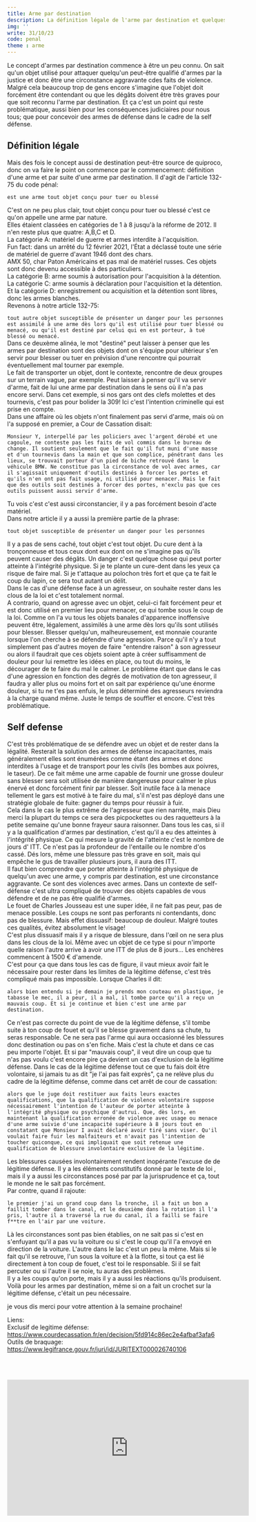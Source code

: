```yaml
---
title: Arme par destination
description: La définition légale de l'arme par destination et quelques mises en situation.
img: ''
write: 31/10/23
code: penal
theme : arme
---
```


Le concept d'armes par destination commence à être  un peu connu. On sait qu'un objet utilisé pour attaquer quelqu'un peut-être qualifié d'armes par la justice et donc être une circonstance aggravante cdes faits de violence.   
Malgré cela beaucoup trop de gens encore s'imagine que l'objet doit forcément être contendant ou que les
dégâts doivent être très graves pour que soit reconnu l'arme par destination. Et ça c'est un point qui reste problématique, aussi bien pour les conséquences judiciaires pour nous tous; que pour concevoir des armes de défense dans le cadre de la self défense.  

## Définition légale

 
Mais des fois le concept aussi de destination peut-être source de quiproco, donc on va faire le point on commence par le commencement: définition d'une arme et par suite d'une arme par destination. Il d'agit de l'article 132-75 du code pénal:   
   
   
```est une arme tout objet conçu pour tuer ou blessé```   
   
C'est on ne peu plus clair, tout objet conçu pour tuer ou blessé c'est ce qu'on appelle une arme par nature.   
Elles étaient classées en catégories de 1 à 8 jusqu'à la réforme de 2012. Il n'en reste plus que quatre: A,B,C et D.   
La catégorie A: matériel de guerre et armes interdite à l'acquisition.   
Fun fact: dans un arrêté du 12 février 2021, l'État a déclassé toute une série de matériel de guerre d'avant 1946 dont des chars.   
AMX 50, char Paton Américains et pas mal de matériel russes. Ces objets sont donc devenu accessible à des particuliers.   
La catégorie B: arme soumis à autorisation pour l'acquisition à la détention.   
La catégorie C: arme soumis à déclaration pour l'acquisition et la détention.   
Et la catégorie D: enregistrement ou acquisition et la détention sont libres, donc les armes blanches.   
Revenons à notre article 132-75:   
   
```tout autre objet susceptible de présenter un danger pour les personnes est assimilé à une arme dès lors qu'il est utilisé pour tuer blessé ou menacé, ou qu'il est destiné par celui qui en est porteur, à tué blessé ou menacé.```   
Dans ce deuxème alinéa, le mot "destiné" peut laisser à penser que les armes par destination sont des objets dont on s'équipe pour ultérieur s'en servir pour blesser ou tuer en prévision d'une rencontre qui pourrait éventuellement mal tourner par exemple.   
Le fait de transporter un objet, dont le contexte, rencontre de deux groupes sur un terrain vague, par exemple. Peut laisser à penser qu'il va servir d'arme, fait de lui une arme par destination dans le sens où il n'a pas encore servi. Dans cet exemple, si nos gars ont des clefs molettes et des tournevis, c'est pas pour bolider la 309! Ici c'est l'intention criminelle qui est prise en
compte.   
Dans une affaire où les objets n'ont finalement pas servi d'arme, mais où on l'a supposé en premier, a Cour de Cassation disait:   
   
```Monsieur Y, interpellé par les policiers avec l'argent dérobé et une cagoule, ne conteste pas les faits de vol commis dans le bureau de change. Il soutient seulement que le fait qu'il fut muni d'une masse et d'un tournevis dans la main et que son complice, pénétrant dans les lieux, se trouvait porteur d'un pied de biche retrouvé dans le véhicule BMW. Ne constitue pas la circonstance de vol avec armes, car il s'agissait uniquement d'outils destinés à forcer les portes et qu'ils n'en ont pas fait usage, ni utilisé pour menacer. Mais le fait que des outils soit destinés à forcer des portes, n'exclu pas que ces outils puissent aussi servir d'arme.```   
   
Tu vois c'est c'est aussi circonstancier, il y a pas forcément besoin d'acte matériel.   
Dans notre article il y a aussi la première partie de la phrase:   
   
```tout objet susceptible de présenter un danger pour les personnes```   
   
Il y a pas de sens caché, tout objet c'est tout objet. Du cure dent à la tronçonneuse et tous ceux dont eux dont on ne s'imagine pas qu'ils peuvent causer des dégâts. Un danger c'est quelque chose qui peut porter atteinte à l'intégrité physique. Si je te
plante un cure-dent dans les yeux ça risque de faire mal.  Si je t'attaque au polochon très fort et que ça te fait le coup du lapin, ce sera tout autant un délit.   
Dans le cas d'une défense face à un agresseur, on souhaite rester dans les clous de la loi et c'est totalement normal.   
A contrario, quand on agresse avec un objet, celui-ci fait forcément peur et est donc utilisé en premier lieu pour menacer, ce qui tombe sous le coup de la loi. Comme on l'a vu tous les objets banales d'apparence inoffensive peuvent être, légalement, assimilés à une arme dès lors qu'ils sont utilisés pour blesser. Blesser quelqu'un, malheureusement, est monnaie courante lorsque l'on cherche à
se défendre d'une agression. Parce qu'il n'y a tout simplement pas d'autres moyen de faire "entendre raison" à son agresseur ou alors il faudrait que ces objets soient apte à créer suffisamment de douleur pour lui remettre les idées en place, ou tout du moins, le décourager de te faire du mal le calmer. Le problème étant que dans le cas d'une agression en fonction des degrés de motivation de ton agresseur, il faudra y aller plus ou moins fort et on sait par expérience qu'une énorme douleur, si tu ne t'es pas enfuis, le plus déterminé des agresseurs reviendra à la charge quand même. Juste le temps de souffler et encore. C'est très problématique.   

   
## Self defense
   
C'est très problématique de se défendre avec un objet et de rester dans la légalité. Resterait la solution des armes de défense incapacitantes, mais généralement elles sont énumérées comme étant des armes et donc interdites à l'usage et de transport pour les civils (les bombes aux poivres, le taseur). De ce fait même une arme capable de fournir une grosse douleur sans blesser sera soit utilisée de manière dangereuse pour calmer le plus énervé et donc forcément finir par blesser. Soit inutile face à la menace tellement le gars est motivé à te faire du mal, s'il n'est pas déployé dans une stratégie globale de fuite: gagner du temps pour réussir à fuir.   
Cela dans le cas le plus extrême de l'agresseur que rien narrête, mais Dieu merci la plupart du temps ce sera des picpockettes ou des raquetteurs à la petite semaine qu'une bonne frayeur saura raisonner. Dans tous les cas, si il y a la qualification d'armes par destination, c'est qu'il a eu des atteintes à l'intégrité physique. Ce qui mesure la gravité de l'atteinte c'est le nombre de jours d' ITT. Ce n'est pas la profondeur de l'entaille ou le nombre d'os cassé. Dés lors, même une blessure pas très grave en soit, mais qui empêche le gus de travailler plusieurs jours, il aura des ITT.   
Il faut bien comprendre que porter atteinte à l'intégrité physique de quelqu'un avec une arme, y compris par destination, est une circonstance aggravante. Ce sont des violences avec armes. Dans un contexte de self-défense c'est ultra compliqué de trouver des objets capables de vous défendre et de ne pas être qualifié d'armes.   
Le fouet de Charles Jousseau est une super idée, il ne fait pas peur, pas de menace possible. Les coups ne sont pas perforants ni contendants, donc pas de blessure. Mais effet dissuasif: beaucoup de douleur. Malgré toutes ces qualités, évitez absolument le visage!   
C'est plus dissuasif mais il y a risque de blessure, dans l'œil on ne sera plus dans les clous de la loi. Même avec un objet de ce type si pour n'importe quelle raison l'autre arrive à avoir une ITT de plus de 8 jours... Les enchères commencent à 1500 € d'amende.   
C'est pour ça que dans tous les cas de figure, il vaut mieux avoir fait le nécessaire pour rester dans les
limites de la légitime défense, c'est très compliqué mais pas impossible. Lorsque Charles il dit:   
   
```alors bien entendu si je demain je prends mon couteau en plastique, je tabasse le mec, il a peur, il a mal, il tombe parce qu'il a reçu un mauvais coup. Et si je continue et bien c'est une arme par destination.```   

Ce n'est pas correcte du point de vue de la légitime défense, s'il tombe suite à ton coup de fouet et qu'il se blesse gravement dans sa chute, tu seras responsable. Ce ne sera pas l'arme qui aura occasionné les blessures donc destination ou pas on s'en fiche. Mais c'est la chute et dans ce cas peu importe l'objet. Et si par "mauvais coup", il veut dire un coup que tu n'as pas voulu c'est
encore pire ça devient un cas d'exclusion de la légitime défense. Dans le cas de la légitime défense tout ce que tu fais doit être volontaire, si jamais tu as dit "je l'ai pas fait exprès", ça ne relève plus du cadre de la légitime défense, comme dans cet arrêt de cour de cassation:   
   
```alors que le juge doit restituer aux faits leurs exactes qualifications, que la qualification de violence volontaire suppose nécessairement l'intention de l'auteur de porter atteinte à l'intégrité physique ou psychique d'autrui. Que, dès lors, en maintenant la qualification erronée de violence avec usage ou menace d'une arme suivie d'une incapacité supérieure à 8 jours tout en constatant que Monsieur I avait déclaré avoir tiré sans viser. Qu'il voulait faire fuir les malfaiteurs et n'avait pas l'intention de toucher quiconque, ce qui impliquait que soit retenue une qualification de blessure involontaire exclusive de la légitime.```   
   
Les blessures causées involontairement rendent inopérante l'excuse de de légitime défense. Il y a les éléments constitutifs donné par le texte de loi , mais il y a aussi les circonstances posé par par la jurisprudence et ça, tout le monde ne le sait pas forcément.   
Par contre, quand il rajoute:   
   
```le premier j'ai un grand coup dans la tronche, il a fait un bon a faillit tomber dans le canal, et le deuxième dans la rotation il l'a pris, l'autre il a traversé la rue du canal, il a failli se faire f**tre en l'air par une voiture.```   
   
Là les circonstances sont pas bien établies, on ne sait pas si c'est en s'enfuyant qu'il a pas vu la
voiture ou si c'est le coup qu'il l'a envoyé en direction de la voiture. L'autre dans le lac c'est un peu la même. Mais si le fait qu'il se retrouve, l'un sous la voiture et à la flotte, si tout ça est lié directement à ton coup de fouet, c'est toi le responsable. Si il se fait percuter ou si l'autre il se noie, tu auras des problèmes.   
Il y a les coups qu'on porte, mais il y a aussi les réactions qu'ils produisent.   
Voilà pour les armes par destination, même si on a fait un crochet sur la légitime défense, c'était un peu nécessaire.   

je vous dis merci pour votre attention à la semaine prochaine!   
   
Liens:   
Exclusif de legitime défense: https://www.courdecassation.fr/en/decision/5fd914c86ec2e4afbaf3afa6   
Outils de braquage: https://www.legifrance.gouv.fr/juri/id/JURITEXT000026740106   

   
<br><br><div class="vdo"><iframe width="560" height="315" src="https://www.youtube.com/embed/JRVIBbhX7rc?si=gfeSwxfwUC7uJOK3" title="YouTube video player" frameborder="0" allow="accelerometer; autoplay; clipboard-write; encrypted-media; gyroscope; picture-in-picture; web-share" allowfullscreen></iframe></div>   
   


